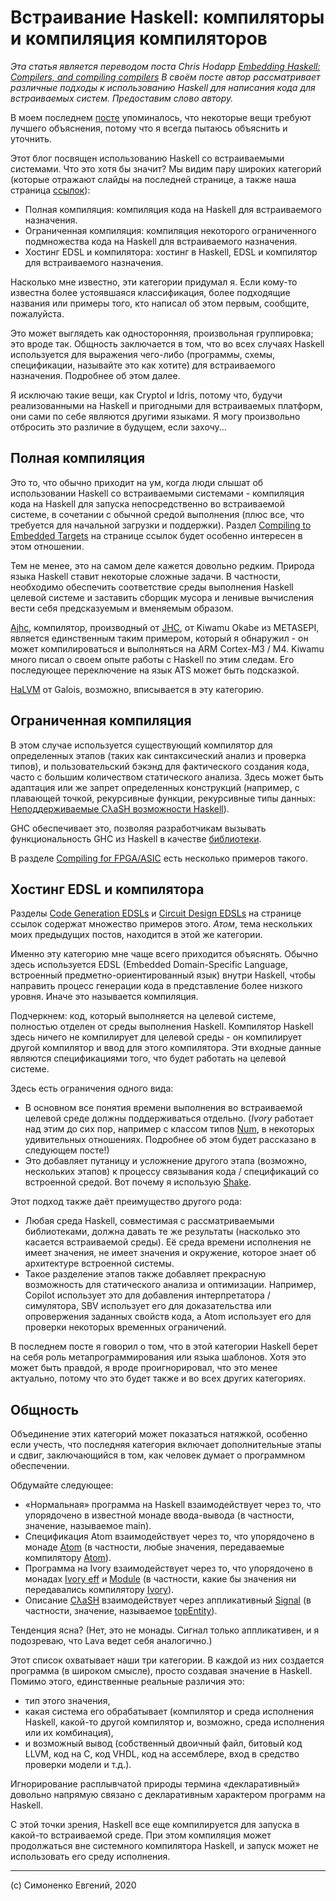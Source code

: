# Встраивание Haskell: компиляторы и компиляция компиляторов

_Эта статья является переводом поста Chris Hodapp
[Embedding Haskell: Compilers, and compiling compilers](https://haskellembedded.github.io/posts/2015-10-09-compiler-compilers.html)
В своём посте автор рассматривает различные подходы к использованию Haskell для написания
кода для встраиваемых систем. Предоставим слово автору._

В моем последнем
[посте](https://haskellembedded.github.io/posts/2015-06-09-atom-cincyfp-slides.html)
упоминалось, что некоторые вещи требуют лучшего объяснения, потому что я всегда пытаюсь
объяснить и уточнить.

Этот блог посвящен использованию Haskell со встраиваемыми системами. Что это хотя
бы значит? Мы видим пару широких категорий (которые отражают слайды на последней
странице, а также наша страница
[ссылок](https://haskellembedded.github.io/pages/links.html)):

- Полная компиляция: компиляция кода на Haskell для встраиваемого назначения.
- Ограниченная компиляция: компиляция некоторого ограниченного подмножества кода
  на Haskell для встраиваемого назначения.
- Хостинг EDSL и компилятора: хостинг в Haskell, EDSL и компилятор для встраиваемого
  назначения.

Насколько мне известно, эти категории придумал я. Если кому-то известна более устоявшаяся
классификация, более подходящие названия или примеры того, кто написал об этом первым,
сообщите, пожалуйста.

Это может выглядеть как односторонняя, произвольная группировка; это вроде так. Общность
заключается в том, что во всех случаях Haskell используется для выражения чего-либо
(программы, схемы, спецификации, называйте это как хотите) для встраиваемого назначения.
Подробнее об этом далее.

Я исключаю такие вещи, как Cryptol и Idris, потому что, будучи реализованными на
Haskell и пригодными для встраиваемых платформ, они сами по себе являются другими
языками. Я могу произвольно отбросить это различие в будущем, если захочу...

## Полная компиляция

Это то, что обычно приходит на ум, когда люди слышат об использовании Haskell со
встраиваемыми системами - компиляция кода на Haskell для запуска непосредственно
во встраиваемой системе, в сочетании с обычной средой выполнения (плюс все, что
требуется для начальной загрузки и поддержки). Раздел
[Compiling to Embedded Targets](https://haskellembedded.github.io/pages/links.html#compiling-to-embedded-targets)
на странице ссылок будет особенно интересен в этом отношении.

Тем не менее, это на самом деле кажется довольно редким. Природа языка Haskell ставит
некоторые сложные задачи. В частности, необходимо обеспечить соответствие среды выполнения
Haskell целевой системе и заставить сборщик мусора и ленивые вычисления вести себя
предсказуемым и вменяемым образом.

[Ajhc](https://github.com/ajhc/ajhc), компилятор, производный от [JHC](http://repetae.net/computer/jhc/),
от Kiwamu Okabe из METASEPI, является единственным таким примером, который я
обнаружил - он может компилироваться и выполняться на ARM Cortex-M3 / M4. Kiwamu
много писал о своем опыте работы с Haskell по этим следам. Его последующее переключение
на язык ATS может быть подсказкой.

[HaLVM](https://github.com/galoisinc/halvm) от Galois, возможно, вписывается в эту
категорию.

## Ограниченная компиляция

В этом случае используется существующий компилятор для определенных этапов (таких
как синтаксический анализ и проверка типов), и пользовательский бэкэнд для
фактического создания кода, часто с большим количеством статического анализа. Здесь
может быть адаптация или же запрет определенных конструкций (например, с плавающей
точкой, рекурсивные функции, рекурсивные типы данных:
[Неподдерживаемые CλaSH возможности Haskell](http://hackage.haskell.org/package/clash-prelude-0.10/docs/CLaSH-Tutorial.html#unsupported)).

GHC обеспечивает это, позволяя разработчикам вызывать функциональность GHC из Haskell
в качестве [библиотеки](https://wiki.haskell.org/GHC/As_a_library).

В разделе [Compiling for FPGA/ASIC](https://haskellembedded.github.io/pages/links.html#compiling-for-fpgaasic)
есть несколько примеров такого.

## Хостинг EDSL и компилятора

Разделы
[Code Generation EDSLs](https://haskellembedded.github.io/pages/links.html#code-generation-edsls)
и [Circuit Design EDSLs](https://haskellembedded.github.io/pages/links.html#circuit-design-edsls)
на странице ссылок содержат множество примеров этого. _Атом_, тема нескольких моих
предыдущих постов, находится в этой же категории.

Именно эту категорию мне чаще всего приходится объяснять. Обычно здесь используется
EDSL (Embedded Domain-Specific Language, встроенный предметно-ориентированный язык)
внутри Haskell, чтобы направить процесс генерации кода в представление более низкого
уровня. Иначе это называется компиляция.

Подчеркнем: код, который выполняется на целевой системе, полностью отделен от среды
выполнения Haskell. Компилятор Haskell здесь ничего не компилирует для целевой
среды - он компилирует другой компилятор и ввод для этого компилятора. Эти входные
данные являются спецификациями того, что будет работать на целевой системе.

Здесь есть ограничения одного вида:

- В основном все понятия времени выполнения во встраиваемой целевой среде должны
  поддерживаться отдельно. (_Ivory_ работает над этим до сих пор, например с классом
  типов [Num](https://hackage.haskell.org/package/base/docs/Prelude.html#t:Num),
  в некоторых удивительных отношениях. Подробнее об этом будет рассказано в следующем
  посте!)
- Это добавляет путаницу и усложнение другого этапа (возможно, нескольких этапов)
  к процессу связывания кода / спецификаций со встроенной средой. Вот почему я
  использую [Shake](https://shakebuild.com/).

Этот подход также даёт преимущество другого рода:

- Любая среда Haskell, совместимая с рассматриваемыми библиотеками, должна давать
  те же результаты (насколько это касается встраиваемой среды). Её среда времени
  исполнения не имеет значения, не имеет значения и окружение, которое знает
  об архитектуре встроенной системы.
- Такое разделение этапов также добавляет прекрасную возможность для статического
  анализа и оптимизации. Например, Copilot использует это для добавления
  интерпретатора / симулятора, SBV использует его для доказательства или
  опровержения заданных свойств кода, а Atom использует его для проверки некоторых
  временных ограничений.

В последнем посте я говорил о том, что в этой категории Haskell берет на себя роль
метапрограммирования или языка шаблонов. Хотя это может быть правдой, я вроде
проигнорировал, что это менее актуально, потому что это будет также и во всех
других категориях.

## Общность

Объединение этих категорий может показаться натяжкой, особенно если учесть, что
последняя категория включает дополнительные этапы и сдвиг, заключающийся в том,
как человек думает о программном обеспечении.

Обдумайте следующее:

- «Нормальная» программа на Haskell взаимодействует через то, что упорядочено в
  известной монаде ввода-вывода (в частности, значение, называемое main).
- Спецификация Atom взаимодействует через то, что упорядочено в монаде
  [Atom](https://hackage.haskell.org/package/atom-1.0.13/docs/Language-Atom.html#t:Atom)
  (в частности, любые значения, передаваемые компилятору
  [Atom](https://hackage.haskell.org/package/atom-1.0.13/docs/Language-Atom.html#g:2)).
- Программа на Ivory взаимодействует через то, что упорядочено в монадах
  [Ivory eff](https://hackage.haskell.org/package/ivory-0.1.0.0/docs/Ivory-Language.html#t:Ivory)
  и [Module](https://hackage.haskell.org/package/ivory-0.1.0.0/docs/Ivory-Language.html#t:Module)
  (в частности, какие бы значения ни передавались компилятору
  [Ivory](https://hackage.haskell.org/package/ivory-backend-c-0.1.0.1/docs/Ivory-Compile-C.html)).
- Описание [CλaSH](https://clash-lang.org/) взаимодействует через аппликативный
  [Signal](https://hackage.haskell.org/package/clash-prelude-0.10/docs/CLaSH-Signal.html#t:Signal)
  (в частности, значение, называемое
  [topEntity](https://hackage.haskell.org/package/clash-prelude-0.10/docs/CLaSH-Annotations-TopEntity.html)).

Тенденция ясна? (Нет, это не монады. Сигнал только аппликативен, и я подозреваю,
что Lava ведет себя аналогично.)

Этот список охватывает наши три категории. В каждой из них создается программа (в
широком смысле), просто создавая значение в Haskell. Помимо этого, единственные
реальные различия это:

- тип этого значения,
- какая система его обрабатывает (компилятор и среда исполнения Haskell,
  какой-то другой компилятор и, возможно, среда исполнения или их комбинация),
- и возможный вывод (собственный двоичный файл, битовый код LLVM, код на C,
  код VHDL, код на ассемблере, вход в средство проверки модели и т.д.).

Игнорирование расплывчатой природы термина «декларативный» довольно напрямую
связано с декларативным характером программ на Haskell.

С этой точки зрения, Haskell все еще компилируется для запуска в какой-то встраиваемой
среде. При этом компиляция может продолжаться вне системного компилятора Haskell,
и запуск может не использовать его среду исполнения.

---

(c) Симоненко Евгений, 2020
